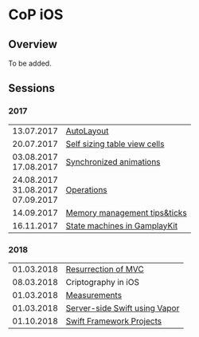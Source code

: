 # CoP iOS

## Overview

To be added.

## Sessions

### 2017

<table>
  <tr>
    <td align="center">13.07.2017</td>
    <td><a href="https://github.com/3pillarlabs/CoPiOS/tree/sessions/autolayout">AutoLayout</a></td>
  </tr>
  
  <tr>
    <td align="center">20.07.2017</td>
    <td>
      <a href="https://github.com/3pillarlabs/CoPiOS/tree/sessions/self-sizing-table-view-cells">
        Self sizing table view cells
      </a>
    </td>
  </tr>
  
  <tr>
    <td align="center">
      03.08.2017</br>17.08.2017
    </td>
    <td>
      <a href="https://github.com/3pillarlabs/CoPiOS/tree/sessions/synchronized-animations">Synchronized animations</a>
    </td>
  </tr>
  
  <tr>
    <td align="center">
      24.08.2017</br>31.08.2017</br>07.09.2017
    </td>
    <td>
      <a href="https://github.com/3pillarlabs/CoPiOS/tree/sessions/operations">Operations</a>
    </td>
  </tr>
  
  <tr>
    <td align="center">14.09.2017</td>
    <td>
      <a href="https://github.com/3pillarlabs/CoPiOS/tree/sessions/memory-management-tips-and-tricks">
        Memory management tips&ticks
      </a>
    </td>
  </tr>
  
  <tr>
    <td align="center">16.11.2017</td>
    <td>
      <a href="https://github.com/3pillarlabs/CoPiOS/tree/sessions/state-machine">
        State machines in GamplayKit
      </a>
    </td>
  </tr>
</table>

### 2018

<table>
  <tr>
    <td align="center">01.03.2018</td>
    <td>
      <a href="https://github.com/3pillarlabs/CoPiOS/tree/sessions/resurrection-of-mvc">
        Resurrection of MVC
      </a>
    </td>
  </tr>
  
  <tr>
    <td align="center">08.03.2018</td>
    <td>
      Criptography in iOS
    </td>
  </tr>
  
  <tr>
    <td align="center">01.03.2018</td>
    <td>
      <a href="https://github.com/3pillarlabs/CoPiOS/tree/sessions/measurements">
        Measurements
      </a>
    </td>
  </tr>
  
  <tr>
    <td align="center">01.03.2018</td>
    <td>
      <a href="https://github.com/3pillarlabs/CoPiOS/tree/sessions/server-side-swift-vapor">
        Server-side Swift using Vapor
      </a>
    </td>
  </tr>
  
  <tr>
    <td align="center">01.10.2018</td>
    <td>
      <a href="https://github.com/3pillarlabs/CoPiOS/tree/sessions/framework_build_guideline">
        Swift Framework Projects
      </a>
    </td>
  </tr>
  
  
</table>
